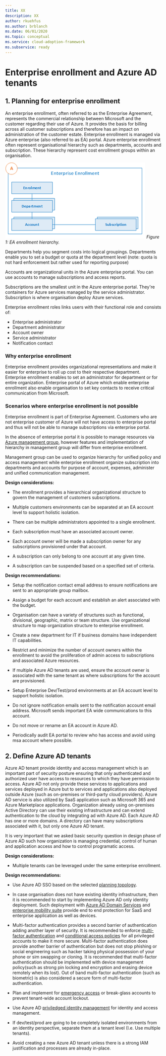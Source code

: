 ```yaml
---
title: XX
description: XX
author: rkuehfus
ms.author: brblanch
ms.date: 06/01/2020
ms.topic: conceptual
ms.service: cloud-adoption-framework
ms.subservice: ready
---
```


# Enterprise enrollment and Azure AD tenants

## 1. Planning for enterprise enrollment

An enterprise enrollment, often referred to as the Enterprise Agreement, represents the commercial relationship between Microsoft and the customer regarding their use of Azure. It provides the basis for billing across all customer subscriptions and therefore has an impact on administration of the customer estate. Enterprise enrollment is managed via Azure enterprise (also referred to as EA) portal. Azure enterprise enrollment often represent organisational hierarchy such as departments, accounts and subscription. These hierarchy represent cost enrollment groups within an organisation.

![Azure EA hierarchies.](./media/ea.png)
_Figure 1: EA enrollment hierarchy._

Departments help you segment costs into logical groupings. Departments enable you to set a budget or quota at the department level (note: quota is not hard enforcement but rather used for reporting purpose)

Accounts are organizational units in the Azure enterprise portal. You can use accounts to manage subscriptions and access reports.

Subscriptions are the smallest unit in the Azure enterprise portal. They're containers for Azure services managed by the service administrator. Subscription is where organisation deploy Azure services.

Enterprise enrollment roles links users with their functional role and consists of:

- Enterprise administrator
- Department administrator
- Account owner
- Service administrator
- Notification contact

### Why enterprise enrollment

Enterprise enrollment provides organizational representations and make it easier for enterprise to roll up cost to their respective department. Enterprise enrollment enables to set an administrator for department or for entire organization. Enterprise portal of Azure which enable enterprise enrollment also enable organisation to set key contacts to receive critical communication from Microsoft.

### Scenarios where enterprise enrollment is not possible

Enterprise enrollment is part of Enterprise Agreement. Customers who are not enterprise customer of Azure will not have access to enterprise portal and thus will not be able to manage subscriptions via enterprise portal.

In the absence of enterprise portal it is possible to manage resources via [Azure management group](https://docs.microsoft.com/azure/governance/management-groups/overview), however features and implementation of hierarchy in management group will differ from enterprise enrollment.

Management group can be used to organize hierarchy for unified policy and access management while enterprise enrollment organize subscription into departments and accounts for purpose of account, expenses, administer and unified communication management.

**Design considerations:**

- The enrollment provides a hierarchical organizational structure to govern the management of customers subscriptions.

- Multiple customers environments can be separated at an EA account level to support holistic isolation.

- There can be multiple administrators appointed to a single enrollment.

- Each subscription must have an associated account owner.

- Each account owner will be made a subscription owner for any subscriptions provisioned under that account.

- A subscription can only belong to one account at any given time.

- A subscription can be suspended based on a specified set of criteria.

**Design recommendations:**

- Setup the notification contact email address to ensure notifications are sent to an appropriate group mailbox.

- Assign a budget for each account and establish an alert associated with the budget.

- Organisation can have a variety of structures such as functional, divisional, geographic, matrix or team structure. Use organizational structure to map organization structure to enterprise enrollment.

- Create a new department for IT if business domains have independent IT capabilities.

- Restrict and minimize the number of account owners within the enrollment to avoid the proliferation of admin access to subscriptions and associated Azure resources.

- If multiple Azure AD tenants are used, ensure the account owner is associated with the same tenant as where subscriptions for the account are provisioned.

- Setup Enterprise Dev/Test/prod environments at an EA account level to support holistic isolation.

- Do not ignore notification emails sent to the notification account email address. Microsoft sends important EA wide communications to this account.

- Do not move or rename an EA account in Azure AD.

- Periodically audit EA portal to review who has access and avoid using msa account where possible.

## 2. Define Azure AD tenants

Azure AD tenant provide identity and access management which is an important part of security posture ensuring that only authenticated and authorized user have access to resources to which they have permission to access. Azure AD not only provide these services to applications and services deployed in Azure but to services and applications also deployed outside Azure (such as on-premises or third-party cloud providers). Azure AD service is also utilized by SaaS application such as Microsoft 365 and Azure Marketplace applications. Organization already using on-premises Active Directory can use their existing infrastructure and can extend authentication to the cloud by integrating ad with Azure AD. Each Azure AD has one or more domains. A directory can have many subscriptions associated with it, but only one Azure AD tenant.

It is very important that we asked basic security question in design phase of Azure AD such how organization is managing credential, control of human and application access and how to control programatic access.

**Design considerations:**

- Multiple tenants can be leveraged under the same enterprise enrollment.

**Design recommendations:**

- Use Azure AD SSO based on the selected [planning topology](https://docs.microsoft.com/azure/active-directory/hybrid/plan-connect-topologies).

- In case organisation does not have existing identity infrastructure, then it is recommended to start by implementing Azure AD only identity deployment. Such deployment with [Azure AD Domain Services](https://docs.microsoft.com/azure/active-directory-domain-services/) and [enterprise mobility suite](https://docs.microsoft.com/mem/intune/fundamentals/what-is-intune) provide end to end protection for SaaS and enterprise application as well as devices.

- Multi-factor authentication provides a second barrier of authentication adding another layer of security. It is recommended to enforce [multi-factor authentication](https://docs.microsoft.com/azure/active-directory/authentication/concept-mfa-howitworks) and  [conditional access policies](https://docs.microsoft.com/azure/active-directory/conditional-access/overview) for all privileged accounts to make it more secure. Multi-factor authentication does provide another barrier of authentication but does not stop phishing or social engineering such as hacker taking physical possession of your phone or sim swapping or cloning. It is recommended that multi-factor authentication should be implemented with device management policy(such as strong pin locking and encryption and erasing device remotely when its lost). Out of band multi-factor authentication (such as biometric) is also considered a secure form of multi-factor authentication.

- Plan and implement for [emergency access](https://docs.microsoft.com/azure/active-directory/users-groups-roles/directory-emergency-access) or break-glass accounts to prevent tenant-wide account lockout.

- Use Azure AD [priviledged identity management](https://docs.microsoft.com/azure/active-directory/privileged-identity-management/pim-configure) for identity and access management.

- If dev/test/prod are going to be completely isolated environments from an identity perspective, separate them at a tenant level (I.e. Use multiple tenants).

- Avoid creating a new Azure AD tenant unless there is a strong IAM justification and processes are already in-place.

